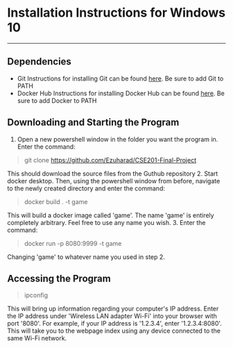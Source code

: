# Installation Instructions for Windows 10
---
## Dependencies
- Git 
Instructions for installing Git can be found [here](https://learn.microsoft.com/en-us/devops/develop/git/install-and-set-up-git). Be sure to add Git to PATH
- Docker Hub 
Instructions for installing Docker Hub can be found [here](https://docs.docker.com/desktop/install/windows-install/). Be sure to add Docker to PATH

## Downloading and Starting the Program
1. Open a new powershell window in the folder you want the program in. Enter the command:
> git clone https://github.com/Ezuharad/CSE201-Final-Project

This should download the source files from the Guthub repository
2. Start docker desktop. Then, using the powershell window from before, navigate to the newly created directory and enter the command:
> docker build . -t game

This will build a docker image called 'game'. The name 'game' is entirely completely arbitrary. Feel free to use any name you wish.
3. Enter the command:
> docker run -p 8080:9999 -t game

Changing 'game' to whatever name you used in step 2.

## Accessing the Program
> ipconfig

This will bring up information regarding your computer's IP address.
Enter the IP address under 'Wireless LAN adapter Wi-Fi' into your browser with port '8080'. For example, if your IP address is '1.2.3.4', enter '1.2.3.4:8080'. This will take you to the webpage index using any device connected to the same Wi-Fi network.
